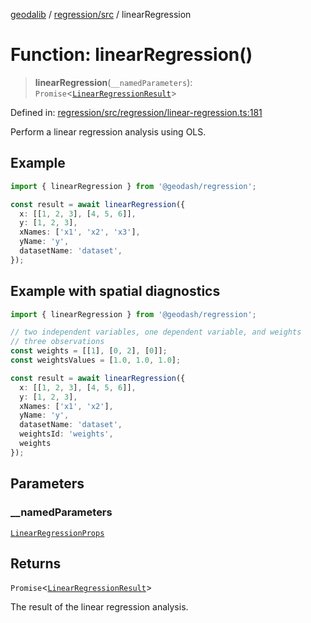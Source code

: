 [geodalib](../../../modules.md) / [regression/src](../index.md) / linearRegression

# Function: linearRegression()

> **linearRegression**(`__namedParameters`): `Promise`\<[`LinearRegressionResult`](../type-aliases/LinearRegressionResult.md)\>

Defined in: [regression/src/regression/linear-regression.ts:181](https://github.com/GeoDaCenter/geoda-lib/blob/04471ecd75dbfe13a0a0fbff4b6e7d785ad0f8e7/js/packages/regression/src/regression/linear-regression.ts#L181)

Perform a linear regression analysis using OLS.

## Example
```typescript
import { linearRegression } from '@geodash/regression';

const result = await linearRegression({
  x: [[1, 2, 3], [4, 5, 6]],
  y: [1, 2, 3],
  xNames: ['x1', 'x2', 'x3'],
  yName: 'y',
  datasetName: 'dataset',
});
```

## Example with spatial diagnostics
```typescript
import { linearRegression } from '@geodash/regression';

// two independent variables, one dependent variable, and weights
// three observations
const weights = [[1], [0, 2], [0]];
const weightsValues = [1.0, 1.0, 1.0];

const result = await linearRegression({
  x: [[1, 2, 3], [4, 5, 6]],
  y: [1, 2, 3],
  xNames: ['x1', 'x2'],
  yName: 'y',
  datasetName: 'dataset',
  weightsId: 'weights',
  weights
});
```

## Parameters

### \_\_namedParameters

[`LinearRegressionProps`](../type-aliases/LinearRegressionProps.md)

## Returns

`Promise`\<[`LinearRegressionResult`](../type-aliases/LinearRegressionResult.md)\>

The result of the linear regression analysis.
